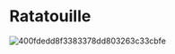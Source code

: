 # Ratatouille
![400fdedd8f3383378dd803263c33cbfe](https://user-images.githubusercontent.com/79898979/111076550-50bd5d80-851f-11eb-80b0-5b7bc99fd775.jpg)
